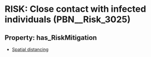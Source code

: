 # RISK: __Close contact with infected individuals__ (PBN__Risk_3025)

## Property: has_RiskMitigation

* [Spatial distancing](PBN__Mitigation_1331)

